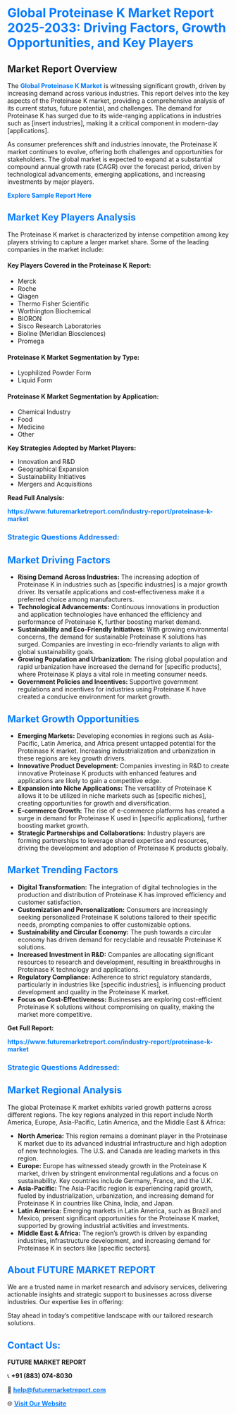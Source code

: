<h1 style="color: #007BFF;">Global Proteinase K Market Report 2025-2033: Driving Factors, Growth Opportunities, and Key Players</h1>

<section id="overview">
<h2>Market Report Overview</h2>
<p>The <a href="https://www.futuremarketreport.com/industry-report/proteinase-k-market" style="color: #007BFF; text-decoration: none;"><strong>Global Proteinase K Market</strong></a> is witnessing significant growth, driven by increasing demand across various industries. This report delves into the key aspects of the Proteinase K market, providing a comprehensive analysis of its current status, future potential, and challenges. The demand for Proteinase K has surged due to its wide-ranging applications in industries such as [insert industries], making it a critical component in modern-day [applications].</p>
<p>As consumer preferences shift and industries innovate, the Proteinase K market continues to evolve, offering both challenges and opportunities for stakeholders. The global market is expected to expand at a substantial compound annual growth rate (CAGR) over the forecast period, driven by technological advancements, emerging applications, and increasing investments by major players.</p>
</section>

<section id="overview">
<p><a href="https://www.futuremarketreport.com/request-sample/reportId=109441" style="color: #007BFF; text-decoration: none;"><strong>Explore Sample Report Here</strong></a></p>
</section>

<section id="key-players">
<h2 style="color: #007BFF;">Market Key Players Analysis</h2>
<p>The Proteinase K market is characterized by intense competition among key players striving to capture a larger market share. Some of the leading companies in the market include:</p>
<h4>Key Players Covered in the Proteinase K Report:</h4>
<ul><li>Merck</li><li>Roche</li><li>Qiagen</li><li>Thermo Fisher Scientific</li><li>Worthington Biochemical</li><li>BIORON</li><li>Sisco Research Laboratories</li><li>Bioline (Meridian Biosciences)</li><li>Promega</li></ul>
<h4>Proteinase K Market Segmentation by Type:</h4>
<ul><li>Lyophilized Powder Form</li><li>Liquid Form</li></ul>

<h4>Proteinase K Market Segmentation by Application:</h4>
<ul><li>Chemical Industry</li><li>Food</li><li>Medicine</li><li>Other</li></ul>
<p><strong>Key Strategies Adopted by Market Players:</strong></p>
<ul>
<li>Innovation and R&D</li>
<li>Geographical Expansion</li>
<li>Sustainability Initiatives</li>
<li>Mergers and Acquisitions</li>
</ul>
</section>

<section>
<p><strong>Read Full Analysis: </strong></p><a href="https://www.futuremarketreport.com/industry-report/proteinase-k-market" style="color: #007BFF; text-decoration: none;"><strong>https://www.futuremarketreport.com/industry-report/proteinase-k-market</strong></a>
<h3 style="color: #007BFF;">Strategic Questions Addressed:</h3>
</section>

<section id="driving-factors">
<h2 style="color: #007BFF;">Market Driving Factors</h2>
<ul>
<li><strong>Rising Demand Across Industries:</strong> The increasing adoption of Proteinase K in industries such as [specific industries] is a major growth driver. Its versatile applications and cost-effectiveness make it a preferred choice among manufacturers.</li>
<li><strong>Technological Advancements:</strong> Continuous innovations in production and application technologies have enhanced the efficiency and performance of Proteinase K, further boosting market demand.</li>
<li><strong>Sustainability and Eco-Friendly Initiatives:</strong> With growing environmental concerns, the demand for sustainable Proteinase K solutions has surged. Companies are investing in eco-friendly variants to align with global sustainability goals.</li>
<li><strong>Growing Population and Urbanization:</strong> The rising global population and rapid urbanization have increased the demand for [specific products], where Proteinase K plays a vital role in meeting consumer needs.</li>
<li><strong>Government Policies and Incentives:</strong> Supportive government regulations and incentives for industries using Proteinase K have created a conducive environment for market growth.</li>
</ul>
</section>

<section id="growth-opportunities">
<h2 style="color: #007BFF;">Market Growth Opportunities</h2>
<ul>
<li><strong>Emerging Markets:</strong> Developing economies in regions such as Asia-Pacific, Latin America, and Africa present untapped potential for the Proteinase K market. Increasing industrialization and urbanization in these regions are key growth drivers.</li>
<li><strong>Innovative Product Development:</strong> Companies investing in R&D to create innovative Proteinase K products with enhanced features and applications are likely to gain a competitive edge.</li>
<li><strong>Expansion into Niche Applications:</strong> The versatility of Proteinase K allows it to be utilized in niche markets such as [specific niches], creating opportunities for growth and diversification.</li>
<li><strong>E-commerce Growth:</strong> The rise of e-commerce platforms has created a surge in demand for Proteinase K used in [specific applications], further boosting market growth.</li>
<li><strong>Strategic Partnerships and Collaborations:</strong> Industry players are forming partnerships to leverage shared expertise and resources, driving the development and adoption of Proteinase K products globally.</li>
</ul>
</section>

<section id="trending-factors">
<h2 style="color: #007BFF;">Market Trending Factors</h2>
<ul>
<li><strong>Digital Transformation:</strong> The integration of digital technologies in the production and distribution of Proteinase K has improved efficiency and customer satisfaction.</li>
<li><strong>Customization and Personalization:</strong> Consumers are increasingly seeking personalized Proteinase K solutions tailored to their specific needs, prompting companies to offer customizable options.</li>
<li><strong>Sustainability and Circular Economy:</strong> The push towards a circular economy has driven demand for recyclable and reusable Proteinase K solutions.</li>
<li><strong>Increased Investment in R&D:</strong> Companies are allocating significant resources to research and development, resulting in breakthroughs in Proteinase K technology and applications.</li>
<li><strong>Regulatory Compliance:</strong> Adherence to strict regulatory standards, particularly in industries like [specific industries], is influencing product development and quality in the Proteinase K market.</li>
<li><strong>Focus on Cost-Effectiveness:</strong> Businesses are exploring cost-efficient Proteinase K solutions without compromising on quality, making the market more competitive.</li>
</ul>
</section>

<section>
<p><strong>Get Full Report: </strong></p><a href="https://www.futuremarketreport.com/industry-report/proteinase-k-market" style="color: #007BFF; text-decoration: none;"><strong>https://www.futuremarketreport.com/industry-report/proteinase-k-market</strong></a>
<h3 style="color: #007BFF;">Strategic Questions Addressed:</h3>
</section>


<section id="regional-analysis">
<h2 style="color: #007BFF;">Market Regional Analysis</h2>
<p>The global Proteinase K market exhibits varied growth patterns across different regions. The key regions analyzed in this report include North America, Europe, Asia-Pacific, Latin America, and the Middle East & Africa:</p>
<ul>
<li><strong>North America:</strong> This region remains a dominant player in the Proteinase K market due to its advanced industrial infrastructure and high adoption of new technologies. The U.S. and Canada are leading markets in this region.</li>
<li><strong>Europe:</strong> Europe has witnessed steady growth in the Proteinase K market, driven by stringent environmental regulations and a focus on sustainability. Key countries include Germany, France, and the U.K.</li>
<li><strong>Asia-Pacific:</strong> The Asia-Pacific region is experiencing rapid growth, fueled by industrialization, urbanization, and increasing demand for Proteinase K in countries like China, India, and Japan.</li>
<li><strong>Latin America:</strong> Emerging markets in Latin America, such as Brazil and Mexico, present significant opportunities for the Proteinase K market, supported by growing industrial activities and investments.</li>
<li><strong>Middle East & Africa:</strong> The region’s growth is driven by expanding industries, infrastructure development, and increasing demand for Proteinase K in sectors like [specific sectors].</li>
</ul>
</section>

<footer>
<h2 style="color: #007BFF;">About FUTURE MARKET REPORT</h2>
<p>We are a trusted name in market research and advisory services, delivering actionable insights and strategic support to businesses across diverse industries. Our expertise lies in offering:</p>

<p>Stay ahead in today’s competitive landscape with our tailored research solutions.</p>

<h2 style="color: #007BFF;">Contact Us:</h2>
<p><strong>FUTURE MARKET REPORT</strong></p>
<p>📞 <strong>+91 (883) 074-8030</strong></p>
<p>📧 <strong><a href="mailto:help@futuremarketreport.com" style="color: #007BFF;">help@futuremarketreport.com</a></strong></p>
<p>🌐 <strong><a href="https://www.futuremarketreport.com/" style="color: #007BFF;">Visit Our Website</a></strong></p>
</footer>